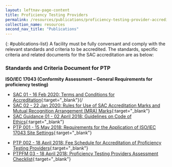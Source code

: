 ```yaml
---
layout: leftnav-page-content
title: Proficiency Testing Providers
permalink: /resources/publications/proficiency-testing-provider-accreditation
collection_name: resources
second_nav_title: "Publications"
---
```


{: #publications-list}
A facility must be fully conversant and comply with the relevant standards and criteria to be accredited. The standards, specific criteria and related documents for the SAC accreditation are as below:

### Standards and Criteria Document for PTP
**ISO/IEC 17043 (Conformity Assessment – General Requirements for proficiency testing)**

<!-- COMMENT: The {:target="_blank"} syntax at the end of the Markdown document links is used to open the document in a new window tab -->
* [SAC 01 - 16 Feb 2020: Terms and Conditions for Accreditation](/files/documents/laboratory-accreditation/SAC-01-16Feb2020.pdf){:target="_blank"}(/
* [SAC 02 - 22 Jan 2020: Rules for Use of SAC Accreditation Marks and Mutual Recognition Arrangement (MRA) Marks](/files/documents/laboratory-accreditation/SAC-02-22-Jan-20.pdf){:target="_blank"}
* [SAC Guidance 01 - 02 April 2018: Guidelines on Code of Ethics](/files/documents/SAC-Guidance-01-Guidelines-on-Code-of-Ethics-(02-April-2018).pdf){:target="_blank"}
* [PTP 001 - 15 May 2018: Requirements for the Application of ISO/IEC 17043 Site Settings](/files/documents/proficiency-testing-providers/PTP-001-15-May-18.pdf){:target="_blank"}
<!-- NOTE: changes to Fees Schedule Fees Schedule must also be updated in 'Services -> Apply for Accreditation' -->
* [PTP 002 - 18 April 2018: Fee Schedule for Accreditation of Proficiency Testing Providers](/files/documents/proficiency-testing-providers/PTP-002-(18-April-2018).pdf){:target="_blank"}
* [PTPFM 03 - 18 April 2018: Proficiency Testing Providers Assessment Checklist](/files/documents/proficiency-testing-providers/PTPFM03-(18-April-2018).docx){:target="_blank"}
